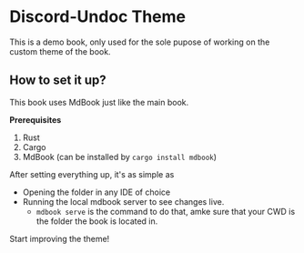 # Discord-Undoc Theme

This is a demo book, only used for the sole pupose of working on the
custom theme of the book.

## How to set it up?

This book uses MdBook just like the main book.

**Prerequisites**
1. Rust
2. Cargo
3. MdBook (can be installed by `cargo install mdbook`)

After setting everything up, it's as simple as
- Opening the folder in any IDE of choice
- Running the local mdbook server to see changes live.
  - `mdbook serve` is the command to do that, amke sure that your
  CWD is the folder the book is located in.

Start improving the theme!

